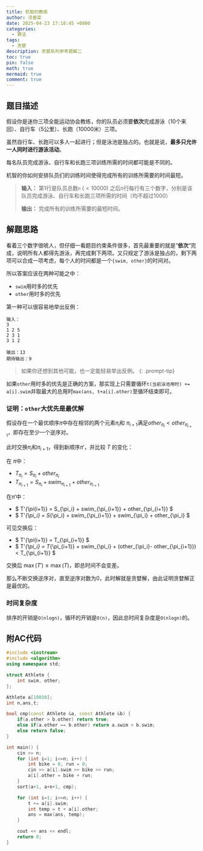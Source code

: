 ```yaml
---
title: 机智的教练
author: 凉香栾
date: 2025-04-23 17:18:45 +0800
categories:
  - 算法
tags:
  - 贪婪
description: 贪婪系列参考题解二
toc: true
pin: false
math: true
mermaid: true
comment: true
---
```


## 题目描述

假设你是迷你三项全能运动协会教练，你的队员必须要**依次**完成游泳（$10$个来回）、自行车（$5$公里）、长跑（$10000$米）三项。

虽然自行车、长跑可以多人一起进行；但是泳池是独占的。也就是说，**最多只允许一人同时进行游泳活动**。

每名队员完成游泳、自行车和长跑三项训练所需的时间都可能是不同的。

机智的你如何安排队员们的训练时间使得完成所有的训练所需要的时间最短。

> **输入：**
> 第$1$行是队员总数`n` $(\lt10000)$
> 之后$n$行每行有三个数字，分别是该队员完成游泳、自行车和长跑三项所需的时间（均不超过$1000$）
> 
> **输出：**
> 完成所有的训练所需要的最短时间。


## 解题思路

看着三个数字很唬人，但仔细一看题目约束条件很多，首先最重要的就是”**依次**“完成，说明所有人都得先游泳，再完成剩下两项。又只规定了游泳是独占的，剩下两项可以合成一项考虑，每个人的时间都是一个`{swim, other}`的时间对。

所以答案应该在两种可能之中：
- `swim`用时多的优先
- `other`用时多的优先

第一种可以很容易地举出反例：
```text
输入：
3  
1 2 5  
2 3 1  
3 1 2

输出：13
期待输出：9
```

> 如果你还想到其他可能，也一定能轻易举出反例。
{: .prompt-tip}

如果`other`用时多的优先是正确的方案，那实现上只需要循环`t(当前泳池用时) += a[i].swim`并取最大的总用时`max(ans, t+a[i].other)`至循环结束即可。

### 证明：`other`大优先是最优解

假设存在一个最优顺序$\pi$中存在相邻的两个元素$\pi_i$和 $\pi_{i+1}$满足$other_{\pi_i} < other_{\pi_{i+1}}$，即存在至少一个逆序对。 

此时交换$\pi_i$和$\pi_{i+1}$，得到新顺序$\pi'$，并比较 $T$ 的变化：

在 $\pi$中：
- $T_{\pi_i} = S_{\pi_i} + other_{\pi_i}$
- $T_{\pi_{i+1}} = S_{\pi_i} + swim_{\pi_{i+1}} + other_{\pi_{i+1}}$

在$\pi'$中：
- $ T'_{\pi_{i+1}} = S_{\pi_i} + swim_{\pi_{i+1}} + other_{\pi_{i+1}} $
- $ T'_{\pi_i} = S_{\pi_i} + swim_{\pi_{i+1}} + swim_{\pi_i} + other_{\pi_i} $

可见交换后：
- $ T'_{\pi_{i+1}} = T_{\pi_{i+1}} $
- $ T'_{\pi_i} = T_{\pi_{i+1}} + swim_{\pi_i} + (other_{\pi_i}- other_{\pi_{i+1}}) < T_{\pi_{i+1}} $

交换后 $\max(T') \le \max(T)$，即总时间不会变差。

那么不断交换逆序对，直至逆序对数为$0$，此时解就是贪婪解，由此证明贪婪解正是最优的。

### 时间复杂度

排序的开销是`O(nlogn)`，循环的开销是`O(n)`，因此总时间复杂度是`O(nlogn)`的。
  
## 附AC代码

```cpp
#include <iostream>
#include <algorithm>
using namespace std;

struct Athlete {
    int swim, other;
};

Athlete a[10010];
int n,ans,t;

bool cmp(const Athlete &a, const Athlete &b) {
    if(a.other > b.other) return true;
    else if(a.other == b.other) return a.swim > b.swim;
    else return false;
}

int main() {
    cin >> n;
    for (int i=1; i<=n; i++) {
	    int bike = 0, run = 0;
        cin >> a[i].swim >> bike >> run;
        a[i].other = bike + run;
    }
    sort(a+1, a+n+1, cmp);

    for (int i=1; i<=n; i++) {
        t += a[i].swim;
        int temp = t + a[i].other;
        ans = max(ans, temp);
    }

    cout << ans << endl;
    return 0;
}

```


